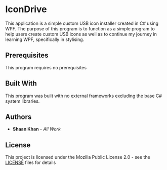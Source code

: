 # IconDrive
This application is a simple custom USB icon installer created in C# using WPF. The purpose of this program is to function as a simple program to help users create custom USB icons as well as to continue my journey in learning WPF, specifically in stylising.

## Prerequisites
This program requires no prerequisites

## Built With
This program was built with no external frameworks excluding the base C# system libraries.

## Authors
* **Shaan Khan** - *All Work*

## License
This project is licensed under the Mozilla Public License 2.0 - see the [LICENSE](https://github.com/ShaanCoding/IconDrive/blob/master/LICENSE) files for details
